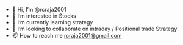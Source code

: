 - 👋 Hi, I’m @rcraja2001
- 👀 I’m interested in Stocks
- 🌱 I’m currently learning strategy
- 💞️ I’m looking to collaborate on intraday / Positional trade Strategy
- 📫 How to reach me rcraja2001@gmail.com
<!---
rcraja2001/rcraja2001 is a ✨ special ✨ repository because its `README.md` (this file) appears on your GitHub profile.
You can click the Preview link to take a look at your changes.
--->
